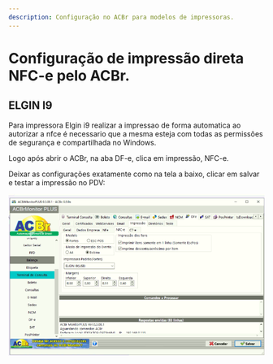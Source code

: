 ```yaml
---
description: Configuração no ACBr para modelos de impressoras.
---
```


# Configuração de impressão direta NFC-e pelo ACBr.

## **ELGIN I9**

Para impressora Elgin i9 realizar a impressao de forma automatica ao autorizar a nfce é necessario que a mesma esteja com todas as permissões de segurança e compartilhada no Windows.



Logo após abrir o ACBr, na aba  DF-e, clica em impressão, NFC-e.

Deixar as configurações exatamente como na tela a baixo, clicar em salvar e testar a impressão no PDV:

![](<../../../../.gitbook/assets/tela de configuração no ACBR impressao.png>)
